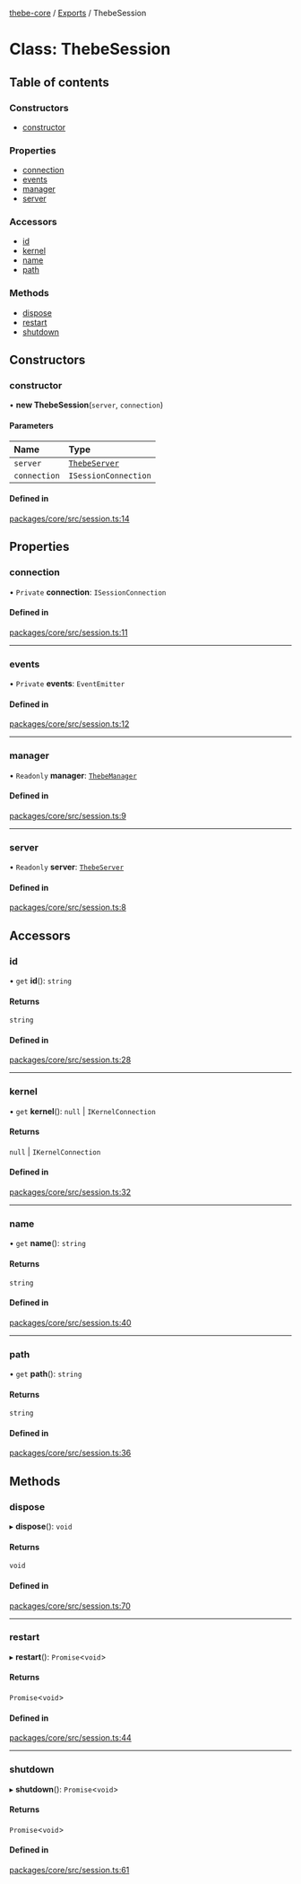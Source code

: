 [thebe-core](../README.md) / [Exports](../modules.md) / ThebeSession

# Class: ThebeSession

## Table of contents

### Constructors

- [constructor](ThebeSession.md#constructor)

### Properties

- [connection](ThebeSession.md#connection)
- [events](ThebeSession.md#events)
- [manager](ThebeSession.md#manager)
- [server](ThebeSession.md#server)

### Accessors

- [id](ThebeSession.md#id)
- [kernel](ThebeSession.md#kernel)
- [name](ThebeSession.md#name)
- [path](ThebeSession.md#path)

### Methods

- [dispose](ThebeSession.md#dispose)
- [restart](ThebeSession.md#restart)
- [shutdown](ThebeSession.md#shutdown)

## Constructors

### constructor

• **new ThebeSession**(`server`, `connection`)

#### Parameters

| Name | Type |
| :------ | :------ |
| `server` | [`ThebeServer`](ThebeServer.md) |
| `connection` | `ISessionConnection` |

#### Defined in

[packages/core/src/session.ts:14](https://github.com/executablebooks/thebe/blob/280bb7d/packages/core/src/session.ts#L14)

## Properties

### connection

• `Private` **connection**: `ISessionConnection`

#### Defined in

[packages/core/src/session.ts:11](https://github.com/executablebooks/thebe/blob/280bb7d/packages/core/src/session.ts#L11)

___

### events

• `Private` **events**: `EventEmitter`

#### Defined in

[packages/core/src/session.ts:12](https://github.com/executablebooks/thebe/blob/280bb7d/packages/core/src/session.ts#L12)

___

### manager

• `Readonly` **manager**: [`ThebeManager`](ThebeManager.md)

#### Defined in

[packages/core/src/session.ts:9](https://github.com/executablebooks/thebe/blob/280bb7d/packages/core/src/session.ts#L9)

___

### server

• `Readonly` **server**: [`ThebeServer`](ThebeServer.md)

#### Defined in

[packages/core/src/session.ts:8](https://github.com/executablebooks/thebe/blob/280bb7d/packages/core/src/session.ts#L8)

## Accessors

### id

• `get` **id**(): `string`

#### Returns

`string`

#### Defined in

[packages/core/src/session.ts:28](https://github.com/executablebooks/thebe/blob/280bb7d/packages/core/src/session.ts#L28)

___

### kernel

• `get` **kernel**(): ``null`` \| `IKernelConnection`

#### Returns

``null`` \| `IKernelConnection`

#### Defined in

[packages/core/src/session.ts:32](https://github.com/executablebooks/thebe/blob/280bb7d/packages/core/src/session.ts#L32)

___

### name

• `get` **name**(): `string`

#### Returns

`string`

#### Defined in

[packages/core/src/session.ts:40](https://github.com/executablebooks/thebe/blob/280bb7d/packages/core/src/session.ts#L40)

___

### path

• `get` **path**(): `string`

#### Returns

`string`

#### Defined in

[packages/core/src/session.ts:36](https://github.com/executablebooks/thebe/blob/280bb7d/packages/core/src/session.ts#L36)

## Methods

### dispose

▸ **dispose**(): `void`

#### Returns

`void`

#### Defined in

[packages/core/src/session.ts:70](https://github.com/executablebooks/thebe/blob/280bb7d/packages/core/src/session.ts#L70)

___

### restart

▸ **restart**(): `Promise`<`void`\>

#### Returns

`Promise`<`void`\>

#### Defined in

[packages/core/src/session.ts:44](https://github.com/executablebooks/thebe/blob/280bb7d/packages/core/src/session.ts#L44)

___

### shutdown

▸ **shutdown**(): `Promise`<`void`\>

#### Returns

`Promise`<`void`\>

#### Defined in

[packages/core/src/session.ts:61](https://github.com/executablebooks/thebe/blob/280bb7d/packages/core/src/session.ts#L61)
